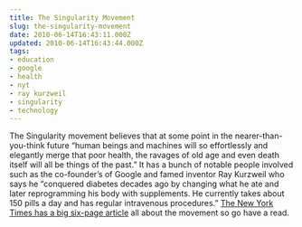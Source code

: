 ```yaml
---
title: The Singularity Movement
slug: the-singularity-movement
date: 2010-06-14T16:43:11.000Z
updated: 2010-06-14T16:43:44.000Z
tags:
- education
- google
- health
- nyt
- ray kurzweil
- singularity
- technology
---
```


The Singularity movement believes that at some point in the nearer-than-you-think future “human beings and machines will so effortlessly and elegantly merge that poor health, the ravages of old age and even death itself will all be things of the past.”  It has a bunch of notable people involved such as the co-founder’s of Google and famed inventor Ray Kurzweil who says he “conquered diabetes decades ago by changing what he ate and later reprogramming his body with supplements. He currently takes about 150 pills a day and has regular intravenous procedures.”  <a href="http://www.nytimes.com/2010/06/13/business/13sing.html?pagewanted=all">The New York Times has a big six-page article</a> all about the movement so go have a read.
